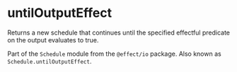 # untilOutputEffect

Returns a new schedule that continues until the specified effectful
predicate on the output evaluates to true.

Part of the `Schedule` module from the `@effect/io` package. Also known as `Schedule.untilOutputEffect`.
